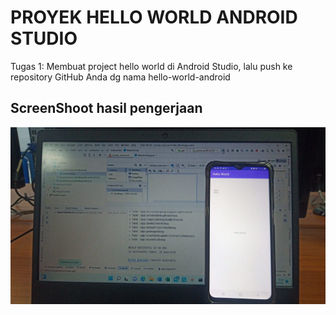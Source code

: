 # PROYEK HELLO WORLD ANDROID STUDIO

Tugas 1: Membuat project hello world di Android Studio, lalu push ke repository GitHub Anda dg nama hello-world-android
## ScreenShoot hasil pengerjaan

![Hasil Praktikum](screenshoot/ss01.jpeg)
